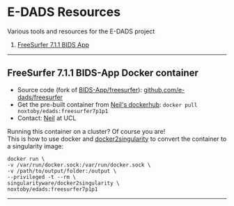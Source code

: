 # E-DADS Resources
Various tools and resources for the E-DADS project

1. [FreeSurfer 7.1.1 BIDS App](#freesurfer-711-bids-app-docker-container)

<hr/>

## FreeSurfer 7.1.1 BIDS-App Docker container
- Source code (fork of [BIDS-App/freesurfer](https://github.com/BIDS-Apps/freesurfer)): [github.com/e-dads/freesurfer](https://github.com/e-dads/freesurfer)
- Get the pre-built container from [Neil's dockerhub](https://hub.docker.com/r/noxtoby/edads/tags): `docker pull noxtoby/edads:freesurfer7p1p1`
- Contact: [Neil](https://github.com/noxtoby) at UCL

Running this container on a cluster? Of course you are!<br/>
This is how to use docker and [docker2singularity](https://github.com/singularityhub/docker2singularity) to convert the container to a singularity image:
```
docker run \
-v /var/run/docker.sock:/var/run/docker.sock \
-v /path/to/output/folder:/output \
--privileged -t --rm \
singularityware/docker2singularity \
noxtoby/edads:freesurfer7p1p1
```

<hr/>
